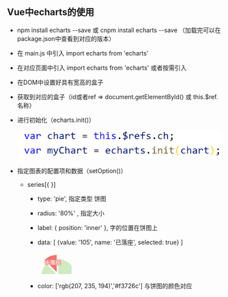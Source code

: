 ##  Vue中echarts的使用

+ npm install echarts --save   或  cnpm install echarts --save   （加载完可以在package.json中查看到对应的版本）

+ 在  main.js  中引入      import echarts from 'echarts'

+ 在对应页面中引入      import echarts from 'echarts'      或者按需引入

+ 在DOM中设置好具有宽高的盒子

+ 获取到对应的盒子（id或者ref  =>  document.getElementById()  或 this.$ref.名称）

+ 进行初始化（echarts.init()）

  ![](../imgs/echarts.png)

+ 指定图表的配置项和数据（setOption()）

  + series[{  }]

    + type: 'pie',   指定类型  饼图

    + radius: '80%' ,   指定大小

    + label: { position: 'inner' },  字的位置在饼图上

    + data: [ {value: '105', name: '已落座', selected: true} ] 

      ![](../imgs/echarts2.png)  

    + color: ['rgb(207, 235, 194)','#f3726c']  与饼图的颜色对应

